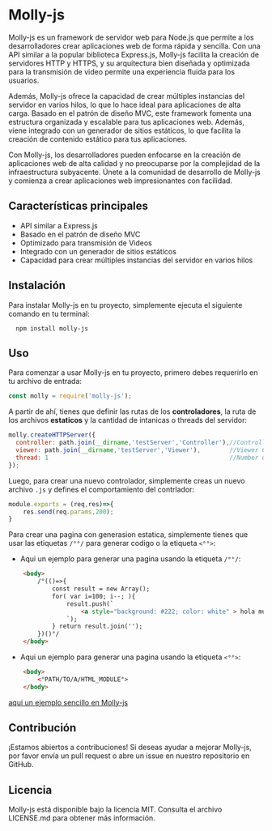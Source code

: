 # Molly-js

Molly-js es un framework de servidor web para Node.js que permite a los desarrolladores crear aplicaciones web de forma rápida y sencilla. Con una API similar a la popular biblioteca Express.js, Molly-js facilita la creación de servidores HTTP y HTTPS, y su arquitectura bien diseñada y optimizada para la transmisión de video permite una experiencia fluida para los usuarios.

Además, Molly-js ofrece la capacidad de crear múltiples instancias del servidor en varios hilos, lo que lo hace ideal para aplicaciones de alta carga. Basado en el patrón de diseño MVC, este framework fomenta una estructura organizada y escalable para tus aplicaciones web. Además, viene integrado con un generador de sitios estáticos, lo que facilita la creación de contenido estático para tus aplicaciones.

Con Molly-js, los desarrolladores pueden enfocarse en la creación de aplicaciones web de alta calidad y no preocuparse por la complejidad de la infraestructura subyacente. Únete a la comunidad de desarrollo de Molly-js y comienza a crear aplicaciones web impresionantes con facilidad.

## Características principales

- API similar a Express.js
- Basado en el patrón de diseño MVC
- Optimizado para transmisión de Videos
- Integrado con un generador de sitios estáticos
- Capacidad para crear múltiples instancias del servidor en varios hilos

## Instalación

Para instalar Molly-js en tu proyecto, simplemente ejecuta el siguiente comando en tu terminal:

``` 
  npm install molly-js 
```

## Uso

Para comenzar a usar Molly-js en tu proyecto, primero debes requerirlo en tu archivo de entrada:

```javascript
const molly = require('molly-js');
```

A partir de ahí, tienes que definir las rutas de los **controladores**, la ruta de los archivos **estaticos** y la cantidad de intanicas o threads del servidor:

```javascript
molly.createHTTPServer({
  controller: path.join(__dirname,'testServer','Controller'),//Controller Components Paths
  viewer: path.join(__dirname,'testServer','Viewer'),        //Viewer Components Paths
  thread: 1                                                  //Number of instances
});
```

Luego, para crear una nuevo controlador, simplemente creas un nuevo archivo `.js` y defines el comportamiento del contrlador:
```javascript
module.exports = (req,res)=>{
    res.send(req.params,200);   
}
```

Para crear una pagina con generasion estatica, simplemente tienes que usar las etiquetas `/°°/` para generar codigo  o la etiqueta `<°°>`:

- Aqui un ejemplo para generar una pagina usando la etiqueta `/°°/`:
```html
    <body>
        /°(()=>{
            const result = new Array();
            for( var i=100; i--; ){
                result.push(`
                    <a style="background: #222; color: white" > hola mundo ${i} </a> <br>
                `);
            } return result.join('');
        })()°/    
    </body>
```

- Aqui un ejemplo para generar una pagina usando la etiqueta `<°°>`:
```html
    <body>
        <°PATH/TO/A/HTML_MODULE°>
    </body>
```

[aqui un ejemplo sencillo en Molly-js]()

## Contribución

¡Estamos abiertos a contribuciones! Si deseas ayudar a mejorar Molly-js, por favor envía un pull request o abre un issue en nuestro repositorio en GitHub.

## Licencia

Molly-js está disponible bajo la licencia MIT. Consulta el archivo LICENSE.md para obtener más información.
